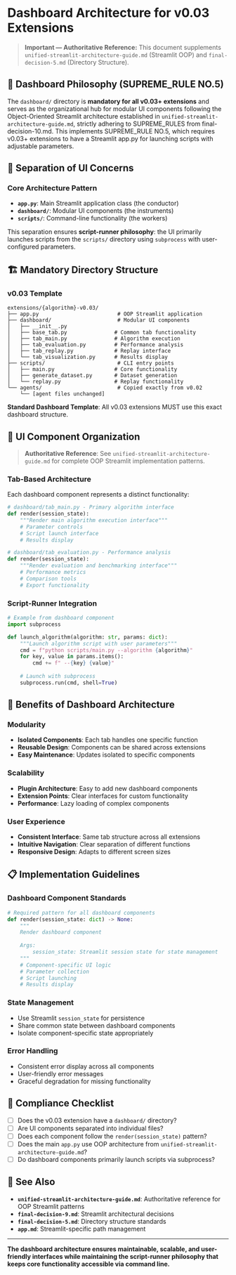 # Dashboard Architecture for v0.03 Extensions

> **Important — Authoritative Reference:** This document supplements `unified-streamlit-architecture-guide.md` (Streamlit OOP) and `final-decision-5.md` (Directory Structure).

## 🎯 **Dashboard Philosophy (SUPREME_RULE NO.5)**

The `dashboard/` directory is **mandatory for all v0.03+ extensions** and serves as the organizational hub for modular UI components following the Object-Oriented Streamlit architecture established in `unified-streamlit-architecture-guide.md`, strictly adhering to SUPREME_RULES from final-decision-10.md. This implements SUPREME_RULE NO.5, which requires v0.03+ extensions to have a Streamlit app.py for launching scripts with adjustable parameters.

## 🧠 **Separation of UI Concerns**

### **Core Architecture Pattern**
- **`app.py`**: Main Streamlit application class (the conductor)
- **`dashboard/`**: Modular UI components (the instruments)
- **`scripts/`**: Command-line functionality (the workers)

This separation ensures **script-runner philosophy**: the UI primarily launches scripts from the `scripts/` directory using `subprocess` with user-configured parameters.

## 🏗️ **Mandatory Directory Structure**

### **v0.03 Template**
```
extensions/{algorithm}-v0.03/
├── app.py                         # OOP Streamlit application
├── dashboard/                     # Modular UI components
│   ├── __init__.py
│   ├── base_tab.py               # Common tab functionality
│   ├── tab_main.py               # Algorithm execution
│   ├── tab_evaluation.py         # Performance analysis
│   ├── tab_replay.py             # Replay interface
│   └── tab_visualization.py      # Results display
├── scripts/                       # CLI entry points
│   ├── main.py                   # Core functionality
│   ├── generate_dataset.py       # Dataset generation
│   └── replay.py                 # Replay functionality
└── agents/                        # Copied exactly from v0.02
    └── [agent files unchanged]
```

**Standard Dashboard Template**: All v0.03 extensions MUST use this exact dashboard structure.

## 🎨 **UI Component Organization**

> **Authoritative Reference**: See `unified-streamlit-architecture-guide.md` for complete OOP Streamlit implementation patterns.

### **Tab-Based Architecture**
Each dashboard component represents a distinct functionality:

```python
# dashboard/tab_main.py - Primary algorithm interface
def render(session_state):
    """Render main algorithm execution interface"""
    # Parameter controls
    # Script launch interface
    # Results display

# dashboard/tab_evaluation.py - Performance analysis
def render(session_state):
    """Render evaluation and benchmarking interface"""
    # Performance metrics
    # Comparison tools
    # Export functionality
```

### **Script-Runner Integration**
```python
# Example from dashboard component
import subprocess

def launch_algorithm(algorithm: str, params: dict):
    """Launch algorithm script with user parameters"""
    cmd = f"python scripts/main.py --algorithm {algorithm}"
    for key, value in params.items():
        cmd += f" --{key} {value}"
    
    # Launch with subprocess
    subprocess.run(cmd, shell=True)
```

## 🚀 **Benefits of Dashboard Architecture**

### **Modularity**
- **Isolated Components**: Each tab handles one specific function
- **Reusable Design**: Components can be shared across extensions
- **Easy Maintenance**: Updates isolated to specific components

### **Scalability**
- **Plugin Architecture**: Easy to add new dashboard components
- **Extension Points**: Clear interfaces for custom functionality
- **Performance**: Lazy loading of complex components

### **User Experience**
- **Consistent Interface**: Same tab structure across all extensions
- **Intuitive Navigation**: Clear separation of different functions
- **Responsive Design**: Adapts to different screen sizes

## 📋 **Implementation Guidelines**

### **Dashboard Component Standards**
```python
# Required pattern for all dashboard components
def render(session_state: dict) -> None:
    """
    Render dashboard component
    
    Args:
        session_state: Streamlit session state for state management
    """
    # Component-specific UI logic
    # Parameter collection
    # Script launching
    # Results display
```

### **State Management**
- Use Streamlit `session_state` for persistence
- Share common state between dashboard components
- Isolate component-specific state appropriately

### **Error Handling**
- Consistent error display across all components
- User-friendly error messages
- Graceful degradation for missing functionality

## 🔧 **Compliance Checklist**

- [ ] Does the v0.03 extension have a `dashboard/` directory?
- [ ] Are UI components separated into individual files?
- [ ] Does each component follow the `render(session_state)` pattern?
- [ ] Does the main `app.py` use OOP architecture from `unified-streamlit-architecture-guide.md`?
- [ ] Do dashboard components primarily launch scripts via subprocess?

## 🔗 **See Also**

- **`unified-streamlit-architecture-guide.md`**: Authoritative reference for OOP Streamlit patterns
- **`final-decision-9.md`**: Streamlit architectural decisions
- **`final-decision-5.md`**: Directory structure standards
- **`app.md`**: Streamlit-specific path management

---

**The dashboard architecture ensures maintainable, scalable, and user-friendly interfaces while maintaining the script-runner philosophy that keeps core functionality accessible via command line.**
